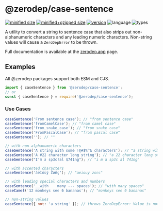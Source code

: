 # @zerodep/case-sentence

[![minified size](https://img.shields.io/bundlephobia/min/@zerodep/case-sentence?style=flat-square&color=blue)](https://bundlephobia.com/package/@zerodep/case-sentence)
[![minified+gzipped size](https://img.shields.io/bundlephobia/minzip/@zerodep/case-sentence?style=flat-square&color=blue)](https://bundlephobia.com/package/@zerodep/case-sentence)
[![version](https://img.shields.io/npm/v/@zerodep/case-sentence?style=flat-square&color=blue)](https://www.npmjs.com/package/@zerodep/case-sentence)
![language](https://img.shields.io/badge/typescript-100%25-blue?style=flat-square)
![types](https://img.shields.io/badge/types-included-blue?style=flat-square)

A utility to convert a string to sentence case that also strips out non-alphanumeric characters and any leading numeric characters. Non-string values will cause a `ZeroDepError` to be thrown.

Full documentation is available at the [zerodep.app](http://zerodep.app/case/sentence) page.

## Examples

All @zerodep packages support both ESM and CJS.

```javascript
import { caseSentence } from '@zerodep/case-sentence';
// or
const { caseSentence } = require('@zerodep/case-sentence');
```

### Use Cases

```javascript
caseSentence('From sentence case'); // "from sentence case"
caseSentence('fromCamelCase'); // "from camel case"
caseSentence('from_snake_case'); // "from snake case"
caseSentence('FromPascalCase'); // "from pascal case"
caseSentence(''); // ""

// with non-alphanumeric characters
caseSentence('A string with some !@#$%^& characters'); // "a string with some characters"
caseSentence('A #22 character long string'); // "a 22 character long string"
caseSentence("I'm a sp3c!al $741ng"); // "i m a sp3c al 741ng"

// with accented characters
caseSentence('àëîóüý Žøñç'); // "aeiouy zonc"

// with leading special characters and numbers
caseSentence('__with    many --- spaces'); // "with many spaces"
caseCamel('12 monkeys see 6 bananas'); // "monkeys see 6 bananas"

// non-string values
caseSentence({ not: 'a string' }); // throws ZeroDepError: Value is not a string
```
